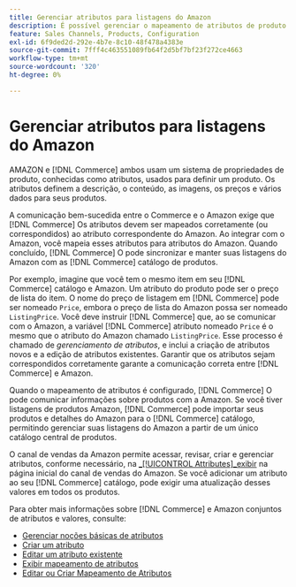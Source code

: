 ```yaml
---
title: Gerenciar atributos para listagens do Amazon
description: É possível gerenciar o mapeamento de atributos de produto do Commerce para os atributos do Amazon para garantir informações precisas do produto entre os sistemas.
feature: Sales Channels, Products, Configuration
exl-id: 6f9ded2d-292e-4b7e-8c10-48f478a4383e
source-git-commit: 7fff4c463551089fb64f2d5bf7bf23f272ce4663
workflow-type: tm+mt
source-wordcount: '320'
ht-degree: 0%

---
```


# Gerenciar atributos para listagens do Amazon

AMAZON e [!DNL Commerce] ambos usam um sistema de propriedades de produto, conhecidas como atributos, usados para definir um produto. Os atributos definem a descrição, o conteúdo, as imagens, os preços e vários dados para seus produtos.

A comunicação bem-sucedida entre o Commerce e o Amazon exige que [!DNL Commerce] Os atributos devem ser mapeados corretamente (ou correspondidos) ao atributo correspondente do Amazon. Ao integrar com o Amazon, você mapeia esses atributos para atributos do Amazon. Quando concluído, [!DNL Commerce] O pode sincronizar e manter suas listagens do Amazon com as [!DNL Commerce] catálogo de produtos.

Por exemplo, imagine que você tem o mesmo item em seu [!DNL Commerce] catálogo e Amazon. Um atributo do produto pode ser o preço de lista do item. O nome do preço de listagem em [!DNL Commerce] pode ser nomeado `Price`, embora o preço de lista do Amazon possa ser nomeado `ListingPrice`. Você deve instruir [!DNL Commerce] que, ao se comunicar com o Amazon, a variável [!DNL Commerce] atributo nomeado `Price` é o mesmo que o atributo do Amazon chamado `ListingPrice`. Esse processo é chamado de _gerenciamento de atributos_, e inclui a criação de atributos novos e a edição de atributos existentes. Garantir que os atributos sejam correspondidos corretamente garante a comunicação correta entre [!DNL Commerce] e Amazon.

Quando o mapeamento de atributos é configurado, [!DNL Commerce] O pode comunicar informações sobre produtos com a Amazon. Se você tiver listagens de produtos Amazon, [!DNL Commerce] pode importar seus produtos e detalhes do Amazon para o [!DNL Commerce] catálogo, permitindo gerenciar suas listagens do Amazon a partir de um único catálogo central de produtos.

O canal de vendas da Amazon permite acessar, revisar, criar e gerenciar atributos, conforme necessário, na [_[!UICONTROL Attributes]_exibir](./attributes-view.md) na página inicial do canal de vendas do Amazon. Se você adicionar um atributo ao seu [!DNL Commerce] catálogo, pode exigir uma atualização desses valores em todos os produtos.

Para obter mais informações sobre [!DNL Commerce] e Amazon conjuntos de atributos e valores, consulte:

- [Gerenciar noções básicas de atributos](https://experienceleague.adobe.com/docs/commerce-admin/catalog/product-attributes/product-attributes.html)
- [Criar um atributo](./creating-attributes.md#create-an-attribute)
- [Editar um atributo existente](./creating-attributes.md#edit-an-attribute)
- [Exibir mapeamento de atributos](./amazon-matching-attributes-values.md)
- [Editar ou Criar Mapeamento de Atributos](./amazon-manually-update-incomplete-listing.md)
